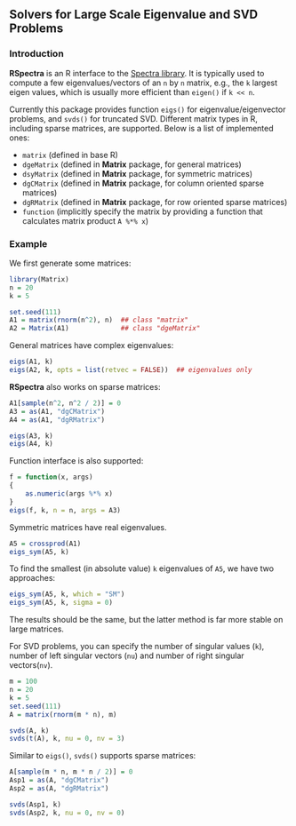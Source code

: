 ## Solvers for Large Scale Eigenvalue and SVD Problems

### Introduction

**RSpectra** is an R interface to the
[Spectra library](http://yixuan.cos.name/spectra/).
It is typically used to compute a few eigenvalues/vectors of an `n` by `n`
matrix, e.g., the `k` largest eigen values, which
is usually more efficient than `eigen()` if `k << n`.

Currently this package provides function `eigs()` for eigenvalue/eigenvector
problems, and `svds()` for truncated SVD. Different matrix types in R,
including sparse matrices, are supported. Below is a list of implemented ones:

- `matrix` (defined in base R)
- `dgeMatrix` (defined in **Matrix** package, for general matrices)
- `dsyMatrix` (defined in **Matrix** package, for symmetric matrices)
- `dgCMatrix` (defined in **Matrix** package, for column oriented sparse matrices)
- `dgRMatrix` (defined in **Matrix** package, for row oriented sparse matrices)
- `function` (implicitly specify the matrix by providing a function that calculates matrix product `A %*% x`)

### Example

We first generate some matrices:

```r
library(Matrix)
n = 20
k = 5

set.seed(111)
A1 = matrix(rnorm(n^2), n)  ## class "matrix"
A2 = Matrix(A1)             ## class "dgeMatrix"
```

General matrices have complex eigenvalues:

```r
eigs(A1, k)
eigs(A2, k, opts = list(retvec = FALSE))  ## eigenvalues only
```

**RSpectra** also works on sparse matrices:

```r
A1[sample(n^2, n^2 / 2)] = 0
A3 = as(A1, "dgCMatrix")
A4 = as(A1, "dgRMatrix")

eigs(A3, k)
eigs(A4, k)
```

Function interface is also supported:

```r
f = function(x, args)
{
    as.numeric(args %*% x)
}
eigs(f, k, n = n, args = A3)
```

Symmetric matrices have real eigenvalues.

```r
A5 = crossprod(A1)
eigs_sym(A5, k)
```

To find the smallest (in absolute value) `k` eigenvalues of `A5`,
we have two approaches:

```r
eigs_sym(A5, k, which = "SM")
eigs_sym(A5, k, sigma = 0)
```

The results should be the same, but the latter method is far more
stable on large matrices.

For SVD problems, you can specify the number of singular values
(`k`), number of left singular vectors (`nu`) and number of right
singular vectors(`nv`).

```r
m = 100
n = 20
k = 5
set.seed(111)
A = matrix(rnorm(m * n), m)

svds(A, k)
svds(t(A), k, nu = 0, nv = 3)
```

Similar to `eigs()`, `svds()` supports sparse matrices:

```r
A[sample(m * n, m * n / 2)] = 0
Asp1 = as(A, "dgCMatrix")
Asp2 = as(A, "dgRMatrix")

svds(Asp1, k)
svds(Asp2, k, nu = 0, nv = 0)
```

